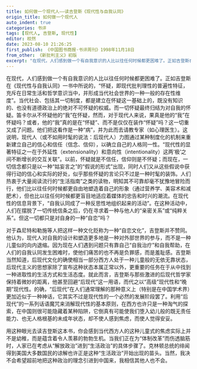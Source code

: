 ```yaml
---
title: 如何做一个现代人——读吉登斯《现代性与自我认同》
origin_title: 如何做一个现代人
auto_indent: true
categories: 书评
tags: [现代人, 吉登斯, 现代性]
editor: 皎然
date: 2023-08-10 21:26:25
first_publish: 《中国图书商报·书评周刊》1998年11月18日
from_other: 《新批判主义》初版
excerpt: "在现代，人们感到做一个有自我意识的人比以往任何时候都更困难了。正如吉登斯在《现代性与自我认同》一书中所说的，“怀疑，即现代批判理性的普遍性特征，充斥在日常生活和哲学意识当中，并形成当代社会世界的一种一般的存在性维度”。当代社会、包括其一切制度，都是建立在怀疑这一基础上的，既没有知识的、也没有道德政治上的绝对不可怀疑的权威。而一切怀疑最终归结为对自我的怀疑。笛卡尔从不怀疑他的“我”在怀疑，然而，对于现代人来说，果真是他的“我”在怀疑吗？或者，他的“我”真的是在“怀疑”、而不是仅仅在装作“怀疑”吗？这一切重又成了问题。"
---
```

在现代，人们感到做一个有自我意识的人比以往任何时候都更困难了。正如吉登斯在《现代性与自我认同》一书中所说的，“怀疑，即现代批判理性的普遍性特征，充斥在日常生活和哲学意识当中，并形成当代社会世界的一种一般的存在性维度”。当代社会、包括其一切制度，都是建立在怀疑这一基础上的，既没有知识的、也没有道德政治上的绝对不可怀疑的权威。而一切怀疑最终归结为对自我的怀疑。笛卡尔从不怀疑他的“我”在怀疑，然而，对于现代人来说，果真是他的“我”在怀疑吗？或者，他的“我”真的是在“怀疑”、而不是仅仅在装作“怀疑”吗？这一切重又成了问题。他们把这看作是一种“病”，并为此而去请教专家（如心理医生）。这说明，现代人（或不如用时髦的说法：后现代人）力图通过某种制度化的机制来重新建立自己的信心和信任（信念、信仰），以确立自己的人格同一性。“现代性的显著特征之一在于外延性（extensionality）和意向性（intentionality）这两‘极’之间不断增长的交互关联”。以前，怀疑就是不信任，信仰则是不怀疑；而现在，一切信念都只是以一种“姑妄言之”的“假说的形式”出现，同时人们又从这些假说中获得行动的信心和实际的好处，似乎那些怀疑的言论只不过是一种时髦的装饰。人们热衷于大量阅读流行的“生活指南”之类的读物，明知其不可靠却毫不犹豫地冒险而行，他们比以往任何时候都更自由地塑造着自己的形象（通过营养学、美容术和减肥术），但也比以往任何时候都更盲目地适应着媒体的忠告和时兴的潮流。在现代性的信息背景下，“自我认同成了一种反思性地组织起来的活动”。在这种活动中，人们在摆脱了一切传统信条之后，仍在寻求着一种与他人的“亲密关系”或“纯粹关系”。但这一切都只是对自身的一种“自恋”吗？

对于森尼特和勒施等人把这样一种文化贬称为一种“自恋文化”，吉登斯并不赞同。他认为，现代人对自我的设计和塑造更多地是一种对外部世界的参与，而不是一种儿童似的向内退缩。因为现在人们遇到问题只有靠自己“自我治疗”和自我帮助，在人们的自我认同发生困难时，使他们痛苦的也不再是负罪感，而是羞耻感。吉登斯当然知道，后现代文化的确使相当一部分西方人处于一种儿童般的无依无靠状态，后现代主义的思想家除了宣布这种状态本属正常以外，更重要的任务在于从中找到一种进取性的生活方式和生活态度。就此而言，吉登斯与那些激进的后现代哲学家保持着微妙的距离，他甚至回避“后现代”这一用语，而代之以“高级”现代性和“晚期”现代性。的确，“后现代”在人们通常理解的那种意义上（特别是在中国学术界）更加近似于一种神话，它其实不过是现代性的一个必然的发展阶段罢了。利用“后现代”的一系列话语魔咒来消解现代性的基本原则，在西方也许只是一种淘气的探索，在中国则很可能隐藏着某种陷阱，它倒真有可能使我们堕入幼儿般的既无责任能力、也无人格根基的未成年状态，却不使人感到焦虑，而使人觉得安妥。

用这种眼光去读吉登斯这本书，你会感到当代西方人的这种儿童式的焦虑实际上并不是幼稚，而是蕴含着令人羡慕的勃勃生机。当我们正在为“体制改革”而伤透脑筋时，人家已在考虑从“解放政治”进到“生活政治”的具体步骤了。克林顿总统的绯闻得到美国大多数国民的谅解也许正是这种“生活政治”开始出现的苗头。当然，我决不会希望超前地把这种政治的理念引进到中国来，我相信其他人也不会。
